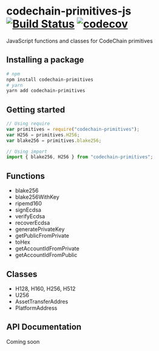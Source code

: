 codechain-primitives-js [![Build Status](https://travis-ci.org/CodeChain-io/codechain-primitives-js.svg?branch=master)](https://travis-ci.org/CodeChain-io/codechain-primitives-js) [![codecov](https://codecov.io/gh/joojis/codechain-primitives-js/branch/master/graph/badge.svg)](https://codecov.io/gh/joojis/codechain-primitives-js)
==============

JavaScript functions and classes for CodeChain primitives

## Installing a package
```sh
# npm
npm install codechain-primitives
# yarn
yarn add codechain-primitives
```

## Getting started
```javascript
// Using require
var primitives = require("codechain-primitives");
var H256 = primitives.H256;
var blake256 = primitives.blake256;

// Using import
import { blake256, H256 } from "codechain-primitives";
```

## Functions
 * blake256
 * blake256WithKey
 * ripemd160
 * signEcdsa
 * verifyEcdsa
 * recoverEcdsa
 * generatePrivateKey
 * getPublicFromPrivate
 * toHex
 * getAccountIdFromPrivate
 * getAccountIdFromPublic

## Classes
 * H128, H160, H256, H512
 * U256
 * AssetTransferAddres
 * PlatformAddress

## API Documentation

Coming soon
